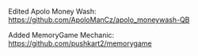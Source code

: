 


Edited Apolo Money Wash:
https://github.com/ApoloManCz/apolo_moneywash-QB

Added MemoryGame Mechanic:
https://github.com/pushkart2/memorygame


